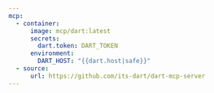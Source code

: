 ```yaml
---
mcp:
  - container:
      image: mcp/dart:latest
      secrets:
        dart.token: DART_TOKEN
      environment:
        DART_HOST: "{{dart.host|safe}}"
  - source:
      url: https://github.com/its-dart/dart-mcp-server
---
```

